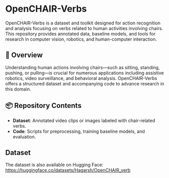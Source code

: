 # OpenCHAIR-Verbs

OpenCHAIR-Verbs is a dataset and toolkit designed for action recognition and analysis focusing on verbs related to human activities involving chairs. This repository provides annotated data, baseline models, and tools for research in computer vision, robotics, and human-computer interaction.

## 🚀 Overview

Understanding human actions involving chairs—such as sitting, standing, pushing, or pulling—is crucial for numerous applications including assistive robotics, video surveillance, and behavioral analysis. OpenCHAIR-Verbs offers a structured dataset and accompanying code to advance research in this domain.

## 📦 Repository Contents

- **Dataset**: Annotated video clips or images labeled with chair-related verbs.
- **Code**: Scripts for preprocessing, training baseline models, and evaluation.

## Dataset

The dataset is also available on Hugging Face:  
https://huggingface.co/datasets/Hagarsh/OpenCHAIR_verb

